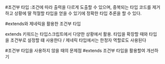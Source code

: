 #조건부 타입
:조건에 따라 출력을 다르게 도출할 수 있으며, 중복되는 타입 코드를 제거하고 상황에 딸 적절할 타입을 얻을 수 있기에 정확한 타입 추론을 할 수 있다.

#extends와 제네릭을 활용한 조건부 타입

extends 키워드는 타입스크립트에서 다양한 상황에서 활용.
타입을 확장할 때와 타입을 조건부로 설정할 떄 사용한다 / 제네릭 타입에서는 한정자 역할로도 사용된다

#조건부 타입을 사용하지 않을 때의 문제점
#extends 조건부 타입을 활용할여 개선하기

